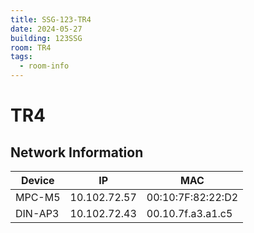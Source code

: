 ```yaml
---
title: SSG-123-TR4
date: 2024-05-27
building: 123SSG
room: TR4
tags:
  - room-info
---
```


# TR4

## Network Information

Device         | IP           | MAC
-------------- | ------------ | -----------------
MPC-M5         | 10.102.72.57 | 00:10:7F:82:22:D2
DIN-AP3        | 10.102.72.43 | 00.10.7f.a3.a1.c5
